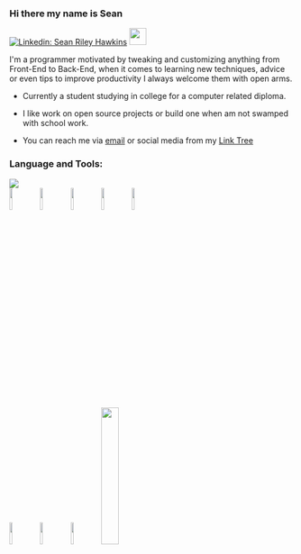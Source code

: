 ### Hi there my name is Sean

[![Linkedin: Sean Riley Hawkins](https://img.shields.io/badge/-SeanRileyHawkins-blue?style=flat-square&logo=Linkedin&logoColor=white&link=https://www.linkedin.com/in/sean-riley-hawkins-253ab81a2/)](https://www.linkedin.com/in/sean-riley-hawkins-253ab81a2/) <img src="https://raw.githubusercontent.com/MartinHeinz/MartinHeinz/master/wave.gif" width="30px">

I'm a programmer motivated by tweaking and customizing anything from Front-End to Back-End, when it comes to learning new techniques, advice or even tips to improve productivity I always welcome them with open arms.

* Currently a student studying in college for a computer related diploma.
* I like work on open source projects or build one when am not swamped with school work.

* You can reach me via [email](mailto:rileyhawk249@gmail.com) or social media from my [Link Tree](https://linktr.ee/seanrileyhawkins)


### Language and Tools:
<p>

<img src="https://github-readme-stats.vercel.app/api/top-langs/?username=rileyhawk1417&theme=radical&show_icons=true&layout=compact" />
<br />
  <!-- Your languages and tools. Be careful with the alignment. 
  You can use this sites to get logos: https://www.vectorlogo.zone or https://simpleicons.org/
Will uncomment some skills when Am confident to learn them
  -->
   <img width="10%" src="https://www.vectorlogo.zone/logos/java/java-ar21.svg">
   <img width="10%" src="https://www.vectorlogo.zone/logos/git-scm/git-scm-ar21.svg">

   <img width="10%" src="https://www.vectorlogo.zone/logos/javascript/javascript-ar21.svg">
   <!-- <br /> -->




   <!-- <br /> -->
   <img width="10%" src="https://www.vectorlogo.zone/logos/w3_html5/w3_html5-ar21.svg">



   <!-- <br /> -->
   <img width="10%" src="https://www.vectorlogo.zone/logos/nodejs/nodejs-ar21.svg">



   <br />
   <img width="10%" src="https://www.vectorlogo.zone/logos/netlifyapp_watercss/netlifyapp_watercss-ar21.svg">
   <!-- <br> -->
   <img width="10%" src="https://www.vectorlogo.zone/logos/sass-lang/sass-lang-ar21.svg" >
    <!-- <br> -->
    <img width="10%" src="https://www.vectorlogo.zone/logos/gnu_bash/gnu_bash-official.svg" >
    <img width="25%" src="https://www.vectorlogo.zone/logos/postgresql/postgresql-horizontal.svg" >
</p> 
